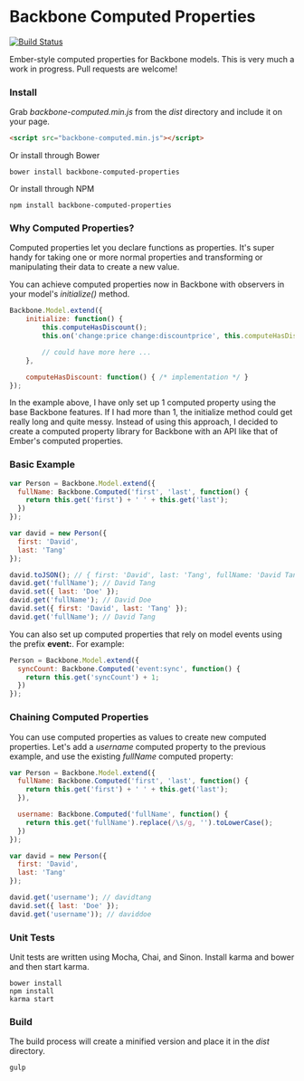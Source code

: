 Backbone Computed Properties
============================

[![Build Status](https://travis-ci.org/skaterdav85/backbone-computed-properties.svg?branch=master)](https://travis-ci.org/skaterdav85/backbone-computed-properties)

Ember-style computed properties for Backbone models. This is very much a work in progress. Pull requests are welcome!

### Install

Grab _backbone-computed.min.js_ from the _dist_ directory and include it on your page.

```html
<script src="backbone-computed.min.js"></script>
```

Or install through Bower

```
bower install backbone-computed-properties
```

Or install through NPM

```
npm install backbone-computed-properties
```

### Why Computed Properties?

Computed properties let you declare functions as properties. It's super handy for taking one or more normal properties and transforming or manipulating their data to create a new value.

You can achieve computed properties now in Backbone with observers in your model's _initialize()_ method.

```js
Backbone.Model.extend({
	initialize: function() {
  		this.computeHasDiscount();
		this.on('change:price change:discountprice', this.computeHasDiscount, this);

		// could have more here ...
	},

	computeHasDiscount: function() { /* implementation */ }
});
```
In the example above, I have only set up 1 computed property using the base Backbone features. If I had more than 1, the initialize method could get really long and quite messy. Instead of using this approach, I decided to create a computed property library for Backbone with an API like that of Ember's computed properties.

### Basic Example

```js
var Person = Backbone.Model.extend({
  fullName: Backbone.Computed('first', 'last', function() {
    return this.get('first') + ' ' + this.get('last');
  })
});

var david = new Person({
  first: 'David',
  last: 'Tang'
});

david.toJSON(); // { first: 'David', last: 'Tang', fullName: 'David Tang' }
david.get('fullName'); // David Tang
david.set({ last: 'Doe' });
david.get('fullName'); // David Doe
david.set({ first: 'David', last: 'Tang' });
david.get('fullName'); // David Tang
```

You can also set up computed properties that rely on model events using the prefix **event:**.  For example:

```js
Person = Backbone.Model.extend({
  syncCount: Backbone.Computed('event:sync', function() {
    return this.get('syncCount') + 1;
  })
});
```

### Chaining Computed Properties

You can use computed properties as values to create new computed properties. Let's add a _username_ computed property to the previous example, and use the existing _fullName_ computed property:

```js
var Person = Backbone.Model.extend({
  fullName: Backbone.Computed('first', 'last', function() {
    return this.get('first') + ' ' + this.get('last');
  }),

  username: Backbone.Computed('fullName', function() {
    return this.get('fullName').replace(/\s/g, '').toLowerCase();
  })
});

var david = new Person({
  first: 'David',
  last: 'Tang'
});

david.get('username'); // davidtang
david.set({ last: 'Doe' });
david.get('username')); // daviddoe
```

### Unit Tests

Unit tests are written using Mocha, Chai, and Sinon. Install karma and bower and then start karma.

```
bower install
npm install
karma start
```

### Build

The build process will create a minified version and place it in the _dist_ directory.

```
gulp
```
